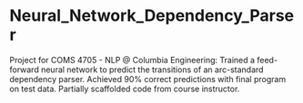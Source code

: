 # Neural_Network_Dependency_Parser
Project for COMS 4705 - NLP @ Columbia Engineering:
Trained a feed-forward neural network to predict the transitions of an arc-standard dependency parser.
Achieved 90% correct predictions with final program on test data. 
Partially scaffolded code from course instructor. 
